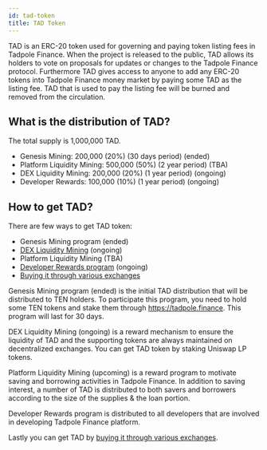 ```yaml
---
id: tad-token
title: TAD Token
---
```


TAD is an ERC-20 token used for governing and paying token listing fees in Tadpole Finance. When the project is released to the public, TAD allows its holders to vote on proposals for updates or changes to the Tadpole Finance protocol. Furthermore TAD gives access to anyone to add any ERC-20 tokens into Tadpole Finance money market by paying some TAD as the listing fee. TAD that is used to pay the listing fee will be burned and removed from the circulation.

## What is the distribution of TAD?

The total supply is 1,000,000 TAD.

* Genesis Mining: 200,000 (20%) (30 days period) (ended)
* Platform Liquidity Mining: 500,000 (50%) (2 year period) (TBA)
* DEX Liquidity Mining: 200,000 (20%) (1 year period) (ongoing)
* Developer Rewards: 100,000 (10%) (1 year period) (ongoing)


## How to get TAD?

There are few ways to get TAD token:
* Genesis Mining program (ended)
* [DEX Liquidity Mining](staking) (ongoing)
* Platform Liquidity Mining (TBA)
* [Developer Rewards program](developer-rewards) (ongoing)
* [Buying it through various exchanges](exchanges)

Genesis Mining program (ended) is the initial TAD distribution that will be distributed to TEN holders. To participate this program, you need to hold some TEN tokens and stake them through https://tadpole.finance. This program will last for 30 days.

DEX Liquidity Mining (ongoing) is a reward mechanism to ensure the liquidity of TAD and the supporting tokens are always maintained on decentralized exchanges. You can get TAD token by staking Uniswap LP tokens.

Platform Liquidity Mining (upcoming) is a reward program to motivate saving and borrowing activities in Tadpole Finance. In addition to saving interest, a number of TAD is distributed to both savers and borrowers according to the size of the supplies & the loan portion.

Developer Rewards program is distributed to all developers that are involved in developing Tadpole Finance platform.

Lastly you can get TAD by [buying it through various exchanges](exchanges).
